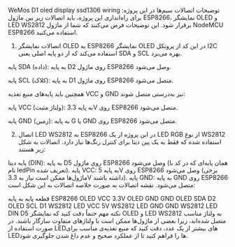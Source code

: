 WeMos D1  oled display  ssd1306 wiring
توضیحات اتصالات سیم‌ها در این پروژه:
برای راه‌اندازی این پروژه، باید اتصالات زیر بین ماژول ESP8266، نمایشگر OLED و LED WS2812 برقرار شود. این توضیحات فرض می‌کنند که شما از ماژول NodeMCU ESP8266 استفاده می‌کنید.

1. اتصالات نمایشگر OLED به ESP8266
نمایشگر OLED در این کد از پروتکل I2C استفاده می‌کند که از دو پایه اصلی یعنی SDA و SCL بهره می‌برد.

پایه SDA (داده): به پایه D2 روی ماژول ESP8266 وصل می‌شود.

پایه SCL (کلاک): به پایه D1 روی ماژول ESP8266 متصل می‌شود.

همچنین باید پایه‌های منبع تغذیه VCC و GND نیز به‌درستی متصل شوند:

پایه VCC (ولتاژ مثبت): به پایه 3.3V روی ESP8266 متصل می‌شود.

پایه GND (زمین): به پایه G یا GND روی ESP8266 متصل می‌شود.

2. اتصال LED WS2812 به ESP8266
در این پروژه از یک LED RGB از نوع WS2812 استفاده شده که فقط به یک پین دیتا برای کنترل رنگ‌ها نیاز دارد. اتصالات به شکل زیر هستند:

پایه دیتا (DIN): به پایه D5 روی ماژول ESP8266 وصل می‌شود (همان پایه‌ای که در کد با نام ledPin تعریف شده).
پایه VCC: به پایه 5V روی ESP8266 وصل می‌شود (برخی ماژول‌ها ممکن است نیاز به 3.3V داشته باشند).
پایه GND: به پایه GND روی ESP8266 متصل می‌شود.
نقشه اتصالات
به صورت خلاصه اتصالات به این شکل است:

قطعه	پایه	به پایه ESP8266
OLED	VCC	3.3V
OLED	GND	GND
OLED	SDA	D2
OLED	SCL	D1
WS2812 LED	VCC	5V
WS2812 LED	GND	GND
WS2812 LED	DIN	D5
نکته مهم
حتماً دقت کنید که نمایشگر OLED و LED WS2812 به ولتاژ مناسب متصل شده‌اند، زیرا بعضی از ماژول‌ها ممکن است با ولتاژهای متفاوت سازگار باشند.
در صورت استفاده از LEDهای بیشتر از یک عدد، دقت کنید که منبع تغذیه‌ی مناسب برای LED‌ها را فراهم کنید تا از عملکرد صحیح و عدم داغ شدن جلوگیری شود.
